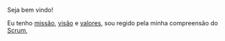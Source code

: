 Seja bem vindo!

Eu tenho [missão](docs/missao/readme.md), [visão](docs/visao/readme.md) e [valores](docs/valor/readme.md), sou regido pela minha compreensão do [Scrum](docs/scrum/readme.md), 
